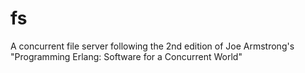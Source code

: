 # fs
A concurrent file server following the 2nd edition of Joe Armstrong's "Programming Erlang: Software for a Concurrent World"

